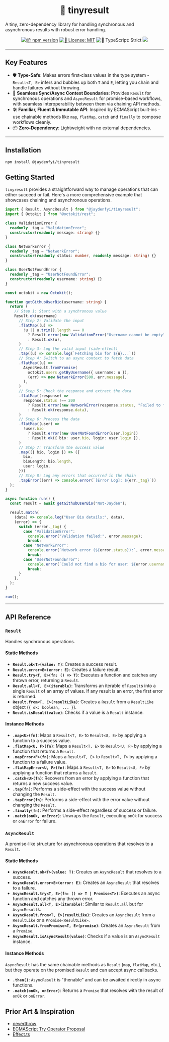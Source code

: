 <h1 align="center">🔀 tinyresult</h1>

A tiny, zero-dependency library for handling synchronous and asynchronous results with robust error handling.

<p align="center">
	<a href="http://npmjs.com/package/@jaydenfyi/tinyresult"><img alt="📦 npm version" src="https://img.shields.io/npm/v/@jaydenfyi/tinyresult?color=21bb42&label=%F0%9F%93%A6%20npm" /></a>
	<a href="https://github.com/jaydenfyi/tinyresult/blob/main/LICENSE.md" target="_blank"><img alt="📝 License: MIT" src="https://img.shields.io/badge/%F0%9F%93%9D_license-MIT-21bb42.svg"></a>
	<img alt="💪 TypeScript: Strict" src="https://img.shields.io/badge/%F0%9F%92%AA_typescript-strict-21bb42.svg" />
  <img src="https://img.shields.io/bundlejs/size/%40jaydenfyi%2Ftinyresult"/>
</p>

---

## Key Features

- 🛡️ **Type-Safe**: Makes errors first‑class values in the type system - `Result<T, E>` infers and bubbles up both `T` and `E`, letting you chain and handle failures without throwing.
- 🔄 **Seamless Sync/Async Context Boundaries**: Provides `Result` for synchronous operations and `AsyncResult` for promise-based workflows, with seamless interoperability between them via chaining API methods.
- 🛠️ **Familiar, Fluent & Immutable API**: Inspired by ECMAScript built‑ins - use chainable methods like `map`, `flatMap`, `catch` and `finally` to compose workflows cleanly.
- 📦 **Zero-Dependency**: Lightweight with no external dependencies.

---

## Installation

```shell
npm install @jaydenfyi/tinyresult
```

## Getting Started

`tinyresult` provides a straightforward way to manage operations that can either succeed or fail. Here's a more comprehensive example that showcases chaining and asynchronous operations.

```typescript
import { Result, AsyncResult } from "@jaydenfyi/tinyresult";
import { Octokit } from "@octokit/rest";

class ValidationError {
  readonly _tag = "ValidationError";
  constructor(readonly message: string) {}
}

class NetworkError {
  readonly _tag = "NetworkError";
  constructor(readonly status: number, readonly message: string) {}
}

class UserNotFoundError {
  readonly _tag = "UserNotFoundError";
  constructor(readonly username: string) {}
}

const octokit = new Octokit();

function getGithubUserBio(username: string) {
  return (
    // Step 1: Start with a synchronous value
    Result.ok(username)
      // Step 2: Validate the input
      .flatMap((u) =>
        !u || u.trim().length === 0
          ? Result.error(new ValidationError("Username cannot be empty"))
          : Result.ok(u),
      )
      // Step 3: Log the valid input (side-effect)
      .tap((u) => console.log(`Fetching bio for ${u}...`))
      // Step 4: Switch to an async context to fetch data
      .flatMap((u) =>
        AsyncResult.fromPromise(
          octokit.users.getByUsername({ username: u }),
          (err) => new NetworkError(500, err.message),
        ),
      )
      // Step 5: Check the response and extract the data
      .flatMap((response) =>
        response.status !== 200
          ? Result.error(new NetworkError(response.status, "Failed to fetch user"))
          : Result.ok(response.data),
      )
      // Step 6: Process the data
      .flatMap((user) =>
        !user.bio
          ? Result.error(new UserNotFoundError(user.login))
          : Result.ok({ bio: user.bio, login: user.login }),
      )
      // Step 7: Transform the success value
      .map(({ bio, login }) => ({
        bio,
        bioLength: bio.length,
        user: login,
      }))
      // Step 8: Log any errors that occurred in the chain
      .tapError((err) => console.error(`[Error Log]: ${err._tag}`))
  );
}

async function run() {
  const result = await getGithubUserBio("Not-Jayden");

  result.match(
    (data) => console.log("User Bio details:", data),
    (error) => {
      switch (error._tag) {
        case "ValidationError":
          console.error("Validation failed:", error.message);
          break;
        case "NetworkError":
          console.error(`Network error (${error.status}):`, error.message);
          break;
        case "UserNotFoundError":
          console.error(`Could not find a bio for user: ${error.username}`);
          break;
      }
    },
  );
}

run();
```

---

## API Reference

### `Result`

Handles synchronous operations.

#### Static Methods

- **`Result.ok<T>(value: T)`**: Creates a success result.
- **`Result.error<E>(error: E)`**: Creates a failure result.
- **`Result.try<T, E>(fn: () => T)`**: Executes a function and catches any thrown error, returning a `Result`.
- **`Result.all<T, E>(iterable)`**: Transforms an iterable of `Result`s into a single `Result` of an array of values. If any result is an error, the first error is returned.
- **`Result.from<T, E>(resultLike)`**: Creates a `Result` from a `ResultLike` object (`{ ok: boolean, ... }`).
- **`Result.isResult(value)`**: Checks if a value is a `Result` instance.

#### Instance Methods

- **`.map<U>(fn)`**: Maps a `Result<T, E>` to `Result<U, E>` by applying a function to a success value.
- **`.flatMap<U, F>(fn)`**: Maps a `Result<T, E>` to `Result<U, F>` by applying a function that returns a `Result`.
- **`.mapError<F>(fn)`**: Maps a `Result<T, E>` to `Result<T, F>` by applying a function to a failure value.
- **`.flatMapError<U, F>(fn)`**: Maps a `Result<T, E>` to `Result<U, F>` by applying a function that returns a `Result`.
- **`.catch<U>(fn)`**: Recovers from an error by applying a function that returns a new success value.
- **`.tap(fn)`**: Performs a side-effect with the success value without changing the `Result`.
- **`.tapError(fn)`**: Performs a side-effect with the error value without changing the `Result`.
- **`.finally(fn)`**: Performs a side-effect regardless of success or failure.
- **`.match(onOk, onError)`**: Unwraps the `Result`, executing `onOk` for success or `onError` for failure.

### `AsyncResult`

A promise-like structure for asynchronous operations that resolves to a `Result`.

#### Static Methods

- **`AsyncResult.ok<T>(value: T)`**: Creates an `AsyncResult` that resolves to a success.
- **`AsyncResult.error<E>(error: E)`**: Creates an `AsyncResult` that resolves to a failure.
- **`AsyncResult.try<T, E>(fn: () => T | Promise<T>)`**: Executes an async function and catches any thrown error.
- **`AsyncResult.all<T, E>(iterable)`**: Similar to `Result.all` but for `AsyncResult`s.
- **`AsyncResult.from<T, E>(resultLike)`**: Creates an `AsyncResult` from a `ResultLike` or a `Promise<ResultLike>`.
- **`AsyncResult.fromPromise<T, E>(promise)`**: Creates an `AsyncResult` from a `Promise`.
- **`AsyncResult.isAsyncResult(value)`**: Checks if a value is an `AsyncResult` instance.

#### Instance Methods

`AsyncResult` has the same chainable methods as `Result` (`map`, `flatMap`, etc.), but they operate on the promised `Result` and can accept async callbacks.

- **`.then()`**: `AsyncResult` is "thenable" and can be awaited directly in async functions.
- **`.match(onOk, onError)`**: Returns a `Promise` that resolves with the result of `onOk` or `onError`.

## Prior Art & Inspiration

- [neverthrow](https://github.com/supermacro/neverthrow)
- [ECMAScript Try Operator Proposal](https://github.com/arthurfiorette/proposal-try-operator)
- [Effect.ts](https://github.com/Effect-TS/effect)
